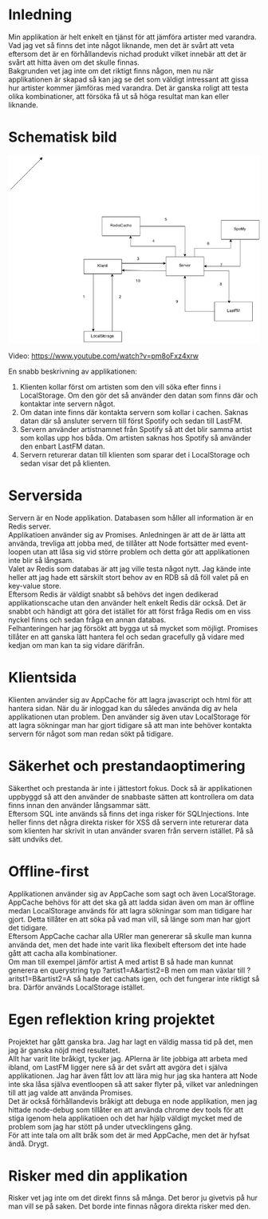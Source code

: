 Inledning
=========
Min applikation är helt enkelt en tjänst för att jämföra artister med varandra. Vad jag vet så finns det inte något liknande, men det är svårt att veta eftersom det är en förhållandevis nichad produkt vilket innebär att det är svårt att hitta även om det skulle finnas.  
Bakgrunden vet jag inte om det riktigt finns någon, men nu när applikationen är skapad så kan jag se det som väldigt intressant att gissa hur artister kommer jämföras med varandra. Det är ganska roligt att testa olika kombinationer, att försöka få ut så höga resultat man kan eller liknande.

Schematisk bild
=========
![Schema](/application/images/Schema.png)

Video: https://www.youtube.com/watch?v=pm8oFxz4xrw

En snabb beskrivning av applikationen:
1. Klienten kollar först om artisten som den vill söka efter finns i LocalStorage. Om den gör det så använder den datan som finns där och kontaktar inte servern något.
2. Om datan inte finns där kontakta servern som kollar i cachen. Saknas datan där så ansluter servern till först Spotify och sedan till LastFM.
3. Servern använder artistnamnet från Spotify så att det blir samma artist som kollas upp hos båda. Om artisten saknas hos Spotify så använder den enbart LastFM datan.
4. Servern returerar datan till klienten som sparar det i LocalStorage och sedan visar det på klienten.

Serversida
=========
Servern är en Node applikation. Databasen som håller all information är en Redis server.  
Applikatioen använder sig av Promises. Anledningen är att de är lätta att använda, trevliga att jobba med, de tillåter att Node fortsätter med event-loopen utan att låsa sig vid större problem och detta gör att applikationen inte blir så långsam.   
Valet av Redis som databas är att jag ville testa något nytt. Jag kände inte heller att jag hade ett särskilt stort behov av en RDB så då föll valet på en key-value store.  
Eftersom Redis är väldigt snabbt så behövs det ingen dedikerad applikationscache utan den använder helt enkelt Redis där också. Det är snabbt och händigt att göra det istället för att först fråga Redis om en viss nyckel finns och sedan fråga en annan databas.  
Felhanteringen har jag försökt att bygga ut så mycket som möjligt. Promises tillåter en att ganska lätt hantera fel och sedan gracefully gå vidare med kedjan om man kan ta sig vidare därifrån.  


Klientsida
=========
Klienten använder sig av AppCache för att lagra javascript och html för att hantera sidan. När du är inloggad kan du således använda dig av hela applikationen utan problem. Den använder sig även utav LocalStorage för att lagra sökningar man har gjort tidigare så att man inte behöver kontakta servern för något som man redan sökt på tidigare.  

Säkerhet och prestandaoptimering
=========
Säkerthet och prestanda är inte i jättestort fokus. Dock så är applikationen uppbyggd så att den använder de snabbaste sätten att kontrollera om data finns innan den använder långsammar sätt.  
Eftersom SQL inte används så finns det inga risker för SQLInjections.  Inte heller finns det några direkta risker för XSS då servern inte returerar data som klienten har skrivit in utan använder svaren från servern istället. På så sätt undviks det.  


Offline-first
=========
Applikationen använder sig av AppCache som sagt och även LocalStorage. AppCache behövs för att det ska gå att ladda sidan även om man är offline medan LocalStorage används för att lagra sökningar som man tidigare har gjort. Detta tillåter en att söka på vad man vill, så länge som man har gjort det tidigare.  
Eftersom AppCache cachar alla URIer man genererar så skulle man kunna använda det, men det hade inte varit lika flexibelt eftersom det inte hade gått att cacha alla kombinationer.   
Om man till exempel jämför artist A med artist B så hade man kunnat generera en querystring typ ?artist1=A&artist2=B men om man växlar till ?aritst1=B&artist2=A så hade det cachats igen, och det fungerar inte riktigt så bra. Därför används LocalStorage istället.

Egen reflektion kring projektet
=========
Projektet har gått ganska bra. Jag har lagt en väldig massa tid på det, men jag är ganska nöjd med resultatet.  
Allt har varit lite bråkigt, tycker jag. APIerna är lite jobbiga att arbeta med ibland, om LastFM ligger nere så är det svårt att avgöra det i själva applikationen. Jag har även fått lov att lära mig hur jag ska hantera att Node inte ska låsa själva eventloopen så att saker flyter på, vilket var anledningen till att jag valde att använda Promises.  
Det är också förhållandevis bråkigt att debuga en node applikation, men jag hittade node-debug som tillåter en att använda chrome dev tools för att stiga igenom hela applikatioen och det har hjälp väldigt mycket med de problem som jag har stött på under utvecklingens gång.  
För att inte tala om allt bråk som det är med AppCache, men det är hyfsat ändå. Drygt.


Risker med din applikation
=========
Risker vet jag inte om det direkt finns så många. Det  beror ju givetvis på hur man vill se på saken. Det borde inte finnas någora direkta risker med den.
